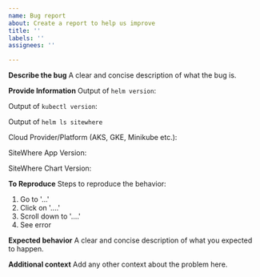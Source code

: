 ```yaml
---
name: Bug report
about: Create a report to help us improve
title: ''
labels: ''
assignees: ''

---
```


**Describe the bug**
A clear and concise description of what the bug is.

**Provide Information**
Output of `helm version`:

Output of `kubectl version`:

Output of `helm ls sitewhere`

Cloud Provider/Platform (AKS, GKE, Minikube etc.): 

SiteWhere App Version:

SiteWhere Chart Version:

**To Reproduce**
Steps to reproduce the behavior:
1. Go to '...'
2. Click on '....'
3. Scroll down to '....'
4. See error

**Expected behavior**
A clear and concise description of what you expected to happen.

**Additional context**
Add any other context about the problem here.
